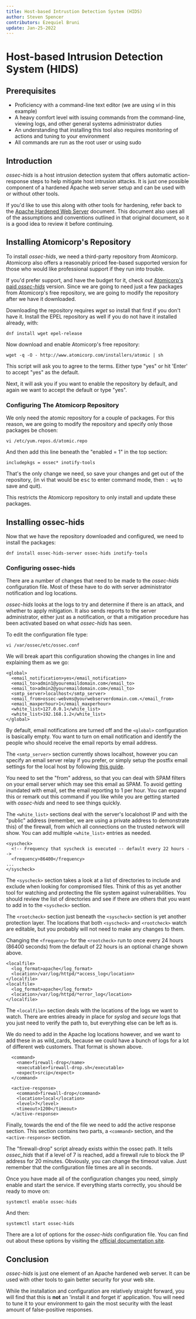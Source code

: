 ```yaml
---
title: Host-based Intrustion Detection System (HIDS)
author: Steven Spencer
contributors: Ezequiel Bruni
update: Jan-25-2022
---
```


# Host-based Intrusion Detection System (HIDS)

## Prerequisites

* Proficiency with a command-line text editor (we are using _vi_ in this example)
* A heavy comfort level with issuing commands from the command-line, viewing logs, and other general systems administrator duties
* An understanding that installing this tool also requires monitoring of actions and tuning to your environment
* All commands are run as the root user or using sudo

## Introduction

_ossec-hids_ is a host intrusion detection system that offers automatic action-response steps to help mitigate host intrusion attacks. It is just one possible component of a hardened Apache web server setup and can be used with or without other tools.

If you'd like to use this along with other tools for hardening, refer back to the [Apache Hardened Web Server](index.md) document. This document also uses all of the assumptions and conventions outlined in that original document, so it is a good idea to review it before continuing.

## Installing Atomicorp's Repository

To install _ossec-hids_, we need a third-party repository from Atomicorp. Atomicorp also offers a reasonably priced fee-based supported version for those who would like professional support if they run into trouble.

If you'd prefer support, and have the budget for it, check out [Atomicorp's paid _ossec-hids_](https://atomicorp.com/atomic-enterprise-ossec/) version. Since we are going to need just a few packages from Atomicorp's free repository, we are going to modify the repository after we have it downloaded.

Downloading the repository requires _wget_ so install that first if you don't have it. Install the EPEL repository as well if you do not have it installed already, with:

`dnf install wget epel-release`

Now download and enable Atomicorp's free repository:

`wget -q -O - http://www.atomicorp.com/installers/atomic | sh`

This script will ask you to agree to the terms. Either type "yes" or hit 'Enter' to accept "yes" as the default.

Next, it will ask you if you want to enable the repository by default, and again we want to accept the default or type "yes".

### Configuring The Atomicorp Repository

We only need the atomic repository for a couple of packages. For this reason, we are going to modify the repository and specify only those packages be chosen:

`vi /etc/yum.repos.d/atomic.repo`

And then add this line beneath the "enabled = 1" in the top section:

`includepkgs = ossec* inotify-tools`

That's the only change we need, so save your changes and get out of the repository, (in vi that would be <kbd>esc</kbd> to enter command mode, then `: wq` to save and quit).

This restricts the Atomicorp repository to only install and update these packages.

## Installing ossec-hids

Now that we have the repository downloaded and configured, we need to install the packages:

`dnf install ossec-hids-server ossec-hids inotify-tools`

### Configuring ossec-hids

There are a number of changes that need to be made to the _ossec-hids_ configuration file. Most of these have to do with server administrator notification and log locations.

_ossec-hids_ looks at the logs to try and determine if there is an attack, and whether to apply mitigation. It also sends reports to the server administrator, either just as a notification, or that a mitigation procedure has been activated based on what _ossec-hids_ has seen.

To edit the configuration file type:

`vi /var/ossec/etc/ossec.conf`

We will break apart this configuration showing the changes in line and explaining them as we go:

```
<global>
  <email_notification>yes</email_notification>  
  <email_to>admin1@youremaildomain.com</email_to>
  <email_to>admin2@youremaildomain.com</email_to>
  <smtp_server>localhost</smtp_server>
  <email_from>ossec-webvms@yourwebserverdomain.com.</email_from>
  <email_maxperhour>1</email_maxperhour>
  <white_list>127.0.0.1</white_list>
  <white_list>192.168.1.2</white_list>
</global>
```

By default, email notifications are turned off and the `<global>` configuration is basically empty. You want to turn on email notification and identify the people who should receive the email reports by email address.

The `<smtp_server>` section currently shows localhost, however you can specify an email server relay if you prefer, or simply setup the postfix email settings for the local host by following [this guide](../../email/postfix_reporting.md).

You need to set the "from" address, so that you can deal with SPAM filters on your email server which may see this email as SPAM. To avoid getting inundated with email, set the email reporting to 1 per hour. You can expand this or remark out this command if you like while you are getting started with _ossec-hids_ and need to see things quickly.

The `<white_list>` sections deal with the server's localohost IP and with the "public" address (remember, we are using a private address to demonstrate this) of the firewall, from which all connections on the trusted network will show. You can add multiple `<white_list>` entries as needed.

```
<syscheck>
  <!-- Frequency that syscheck is executed -- default every 22 hours -->
  <frequency>86400</frequency>
...
</syscheck>
```

The `<syscheck>` section takes a look at a list of directories to include and exclude when looking for compromised files. Think of this as yet another tool for watching and protecting the file system against vulnerabilities. You should review the list of directories and see if there are others that you want to add in to the `<syscheck>` section.

The `<rootcheck>` section just beneath the `<syscheck>` section is yet another protection layer. The locations that both `<syscheck>` and `<rootcheck>` watch are editable, but you probably will not need to make any changes to them.  

Changing the `<frequency>` for the `<rootcheck>` run to once every 24 hours (86400 seconds) from the default of 22 hours is an optional change shown above.

```
<localfile>
  <log_format>apache</log_format>
  <location>/var/log/httpd/*access_log</location>
</localfile>
<localfile>
  <log_format>apache</log_format>
  <location>/var/log/httpd/*error_log</location>
</localfile>
```

The `<localfile>` section deals with the locations of the logs we want to watch. There are entries already in place for _syslog_ and _secure_ logs that you just need to verify the path to, but everything else can be left as is.

We do need to add in the Apache log locations however, and we want to add these in as wild_cards, because we could have a bunch of logs for a lot of different web customers. That format is shown above.

```
  <command>
    <name>firewall-drop</name>
    <executable>firewall-drop.sh</executable>
    <expect>srcip</expect>
  </command>

  <active-response>
    <command>firewall-drop</command>
    <location>local</location>
    <level>7</level>
    <timeout>1200</timeout>
  </active-response>
```

Finally, towards the end of the file we need to add the active response section. This section contains two parts, a `<command>` section, and the `<active-response>` section.

The "firewall-drop" script already exists within the ossec path.  It tells _ossec\_hids_ that if a level of 7 is reached, add a firewall rule to block the IP address for 20 minutes. Obviously, you can change the timeout value. Just remember that the configuration file times are all in seconds.

Once you have made all of the configuration changes you need, simply enable and start the service. If everything starts correctly, you should be ready to move on:

`systemctl enable ossec-hids`

And then:

`systemctl start ossec-hids`

There are a lot of options for the _ossec-hids_ configuration file. You can find out about these options by visiting the [official documentation site](https://www.ossec.net/docs/).

## Conclusion

_ossec-hids_ is just one element of an Apache hardened web server. It can be used with other tools to gain better security for your web site.

While the installation and configuration are relatively straight forward, you will find that this is **not** an 'install it and forget it' application. You will need to tune it to your environment to gain the most security with the least amount of false-positive responses.
